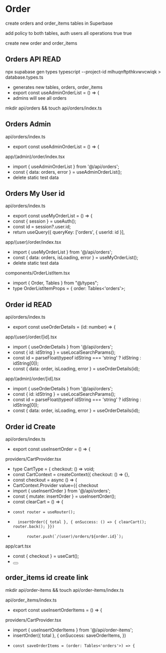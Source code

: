 # Order

create orders and order_items tables in Superbase

add policy to both tables, auth users all operations true true

create new order and order_items

## Orders API READ

npx supabase gen types typescript --project-id mlhuqnftpthkvwvcwiqk > database.types.ts
- generates new tables, orders, order_items
- export const useAdminOrderList = () => { 
- admins will see all orders

mkdir api/orders && touch api/orders/index.ts

## Orders Admin

api/orders/index.ts
- export const useAdminOrderList = () => {

app/(admin)/order/index.tsx
- import { useAdminOrderList } from '@/api/orders';
- const { data: orders, error } = useAdminOrderList();
- delete static test data

## Orders My User id

api/orders/index.ts
- export const useMyOrderList = () => {
- const { session } = useAuth();
- const id = session?.user.id;
- return useQuery({ queryKey: ['orders', { userId: id }],

app/(user)/order/index.tsx
- import { useMyOrderList } from '@/api/orders';
- const { data: orders, isLoading, error } = useMyOrderList();
- delete static test data

components/OrderListItem.tsx
- import { Order, Tables } from "@/types";
- type OrderListItemProps = { order: Tables<'orders'>;

## Order id READ

api/orders/index.ts
- export const useOrderDetails = (id: number) => {

app/(user)/order/[id].tsx
- import { useOrderDetails } from '@/api/orders';
- const { id: idString } = useLocalSearchParams();
- const id = parseFloat(typeof idString === 'string' ? idString : idString[0]);
- const { data: order, isLoading, error } = useOrderDetails(id);

app/(admin)/order/[id].tsx
- import { useOrderDetails } from '@/api/orders';
- const { id: idString } = useLocalSearchParams();
- const id = parseFloat(typeof idString === 'string' ? idString : idString[0]);
- const { data: order, isLoading, error } = useOrderDetails(id);

## Order id Create
 
api/orders/index.ts
- export const useInsertOrder = () => {

providers/CartProvider.tsx
- type CartType =  {     checkout: () => void;
- const CartContext = createContext<CartType>({     checkout: () => {},
- const checkout = async () => {
- CartContext.Provider value={{ checkout
- import { useInsertOrder } from '@/api/orders';
-   const { mutate: insertOrder } = useInsertOrder();
-    const clearCart = () => {
-     const router = useRouter();
-       insertOrder({ total }, { onSuccess: () => { clearCart(); router.back(); }})
-           router.push(`/(user)/orders/${order.id}`);

app/cart.tsx
- const { checkout } = useCart();
- <Button onPress={checkout} text="Checkout" />

## order_items id create link

mkdir api/order-items && touch api/order-items/index.ts

api/order_items/index.ts
- export const useInsertOrderItems = () => {

providers/CartProvider.tsx
- import { useInsertOrderItems } from '@/api/order-items';
- insertOrder({ total },  { onSuccess: saveOrderItems, })
-     const saveOrderItems = (order: Tables<'orders'>) => {

